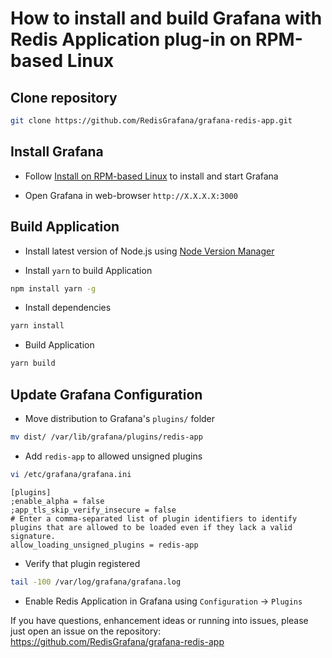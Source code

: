 # How to install and build Grafana with Redis Application plug-in on RPM-based Linux

## Clone repository

```bash
git clone https://github.com/RedisGrafana/grafana-redis-app.git
```

## Install Grafana

- Follow [Install on RPM-based Linux](https://grafana.com/docs/grafana/latest/installation/rpm/) to install and start Grafana

- Open Grafana in web-browser `http://X.X.X.X:3000`

## Build Application

- Install latest version of Node.js using [Node Version Manager](https://github.com/nvm-sh/nvm)

- Install `yarn` to build Application

```bash
npm install yarn -g
```

- Install dependencies

```bash
yarn install
```

- Build Application

```bash
yarn build
```

## Update Grafana Configuration

- Move distribution to Grafana's `plugins/` folder

```bash
mv dist/ /var/lib/grafana/plugins/redis-app
```

- Add `redis-app` to allowed unsigned plugins

```bash
vi /etc/grafana/grafana.ini
```

```
[plugins]
;enable_alpha = false
;app_tls_skip_verify_insecure = false
# Enter a comma-separated list of plugin identifiers to identify plugins that are allowed to be loaded even if they lack a valid signature.
allow_loading_unsigned_plugins = redis-app
```

- Verify that plugin registered

```bash
tail -100 /var/log/grafana/grafana.log
```

- Enable Redis Application in Grafana using `Configuration` -> `Plugins`

If you have questions, enhancement ideas or running into issues, please just open an issue on the repository: https://github.com/RedisGrafana/grafana-redis-app
